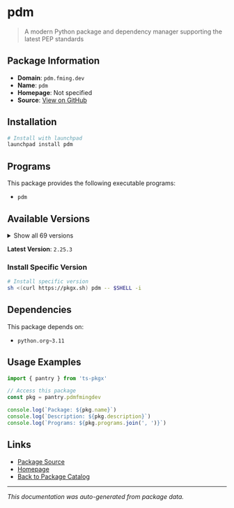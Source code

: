 # pdm

> A modern Python package and dependency manager supporting the latest PEP standards

## Package Information

- **Domain**: `pdm.fming.dev`
- **Name**: `pdm`
- **Homepage**: Not specified
- **Source**: [View on GitHub](https://github.com/pkgxdev/pantry/tree/main/projects/pdm.fming.dev/package.yml)

## Installation

```bash
# Install with launchpad
launchpad install pdm
```

## Programs

This package provides the following executable programs:

- `pdm`

## Available Versions

<details>
<summary>Show all 69 versions</summary>

- `2.25.3`, `2.25.2`, `2.25.1`, `2.25.0`, `2.24.2`
- `2.24.1`, `2.24.0`, `2.23.1`, `2.23.0`, `2.22.4`
- `2.22.3`, `2.22.2`, `2.22.1`, `2.22.0`, `2.21.0`
- `2.20.1`, `2.20.0`, `2.19.3`, `2.19.2`, `2.19.1`
- `2.19.0`, `2.18.2`, `2.18.1`, `2.18.0`, `2.17.3`
- `2.17.2`, `2.17.1`, `2.17.0`, `2.16.1`, `2.16.0`
- `2.15.4`, `2.15.3`, `2.15.2`, `2.15.1`, `2.15.0`
- `2.14.0`, `2.13.3`, `2.13.2`, `2.13.1`, `2.13.0`
- `2.12.4`, `2.12.3`, `2.12.2`, `2.12.1`, `2.12.0`
- `2.11.2`, `2.11.1`, `2.11.0`, `2.10.4`, `2.10.3`
- `2.10.2`, `2.10.1`, `2.10.0`, `2.9.3`, `2.9.2`
- `2.9.1`, `2.9.0`, `2.8.2`, `2.8.1`, `2.8.0`
- `2.7.4`, `2.7.3`, `2.7.2`, `2.7.1`, `2.7.0`
- `2.6.1`, `2.6.0`, `2.5.6`, `2.5.3`

</details>

**Latest Version**: `2.25.3`

### Install Specific Version

```bash
# Install specific version
sh <(curl https://pkgx.sh) pdm -- $SHELL -i
```

## Dependencies

This package depends on:

- `python.org~3.11`

## Usage Examples

```typescript
import { pantry } from 'ts-pkgx'

// Access this package
const pkg = pantry.pdmfmingdev

console.log(`Package: ${pkg.name}`)
console.log(`Description: ${pkg.description}`)
console.log(`Programs: ${pkg.programs.join(', ')}`)
```

## Links

- [Package Source](https://github.com/pkgxdev/pantry/tree/main/projects/pdm.fming.dev/package.yml)
- [Homepage](#)
- [Back to Package Catalog](../package-catalog.md)

---

*This documentation was auto-generated from package data.*
